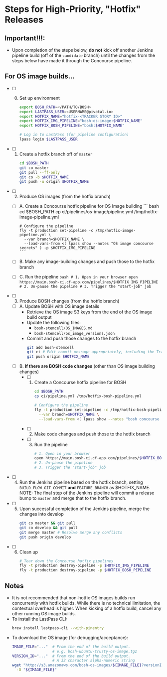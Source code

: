 # Steps for High-Priority, "Hotfix" Releases

## Important!!!:

- Upon completion of the steps below, **do not** kick off another Jenkins pipeline build (off of the `candidate` branch)
  until the changes from the steps below have made it through the Concourse pipeline.

## For OS image builds...

- [ ] 0. Set up environment
      ``` bash
      export BOSH_PATH=</PATH/TO/BOSH>
      export LASTPASS_USER=<USERNAME@pivotal.io>
      export HOTFIX_NAME="hotfix-<TRACKER STORY ID>"
      export HOTFIX_IMG_PIPELINE="bosh:os-image:$HOTFIX_NAME"
      export HOTFIX_BOSH_PIPELINE="bosh:$HOTFIX_NAME"
      ```

      ``` bash
      # Log in to LastPass (for pipeline configuration)
      lpass login $LASTPASS_USER
      ```

- [ ] 1. Create a hotfix branch off of `master`
      ``` bash
      cd $BOSH_PATH
      git co master
      git pull --ff-only
      git co -b $HOTFIX_NAME
      git push -u origin $HOTFIX_NAME
      ```
- [ ] 2. Produce OS images (from the hotfix branch)
  - [ ] A. Create a Concourse hotfix pipeline for OS Image building
        ``` bash
        cd $BOSH_PATH
        cp ci/pipelines/os-image/pipeline.yml /tmp/hotfix-image-pipeline.yml

        # Configure the pipeline
        fly -t production set-pipeline -c /tmp/hotfix-image-pipeline.yml \
          --var branch=$HOTFIX_NAME \
          --load-vars-from <( lpass show --notes "OS image concourse secrets" ) -p $HOTFIX_IMG_PIPELINE
        ```
  - [ ] B. Make any image-building changes and push those to the hotfix branch
  - [ ] C. Run the pipeline
        ``` bash
        # 1. Open in your browser
        open https://main.bosh-ci.cf-app.com/pipelines/$HOTFIX_IMG_PIPELINE
        # 2. Un-pause the pipeline
        # 3. Trigger the "start-job" job
        ```
- [ ] 3. Produce BOSH changes (from the hotfix branch)
  - [ ] A. Update BOSH with OS image details
      - Retrieve the OS image S3 keys from the end of the OS image build output
      - Update the following files:
        - `bosh-stemcell/OS_IMAGES.md`
        - `bosh-stemcell/os_image_versions.json`
      - Commit and push those changes to the hotfix branch
         ``` bash
         git add bosh-stemcell
         git ci # Edit commit message appropriately, including the Tracker story ID
         git push origin $HOTFIX_NAME
         ```
  - [ ] B. **If there are BOSH code changes** (other than OS image building changes)
    - [ ] 1. Create a Concourse hotfix pipeline for BOSH
          ``` bash
          cd $BOSH_PATH
          cp ci/pipeline.yml /tmp/hotfix-bosh-pipeline.yml

          # Configure the pipeline
          fly -t production set-pipeline -c /tmp/hotfix-bosh-pipeline.yml \
            --var branch=$HOTFIX_NAME \
            --load-vars-from <( lpass show --notes "bosh concourse secrets" ) -p $HOTFIX_BOSH_PIPELINE
          ```
    - [ ] 2. Make code changes and push those to the hotfix branch
    - [ ] 3. Run the pipeline
          ``` bash
          # 1. Open in your browser
          open https://main.bosh-ci.cf-app.com/pipelines/$HOTFIX_BOSH_PIPELINE
          # 2. Un-pause the pipeline
          # 3. Trigger the "start-job" job
          ```
- [ ] 4. Run the Jenkins pipeline based on the hotfix branch, setting `BUILD_FLOW_GIT_COMMIT` **and** `FEATURE_BRANCH` as $HOTFIX_NAME.
      NOTE: The final step of the Jenkins pipeline will commit a release bump to `master` and merge that to the hotfix branch.
- [ ] 5. Upon successful completion of the Jenkins pipeline, merge the changes into develop
      ``` bash
      git co master && git pull
      git co develop && git pull
      git merge master # Resolve merge any conflicts
      git push origin develop
      ```
- [ ] 6. Clean up
      ``` bash
      # Tear down the Concourse hotfix pipelines
      fly -t production destroy-pipeline -p $HOTFIX_IMG_PIPELINE
      fly -t production destroy-pipeline -p $HOTFIX_BOSH_PIPELINE
      ```

## Notes

- It is not recommended that non-hotfix OS images builds run concurrently with hotfix builds. While there is no technical limitation, the contextual overhead is higher. When kicking of a hotfix build, cancel any other running OS image builds.
- To install the LastPass CLI:
  ``` bash
  brew install lastpass-cli --with-pinentry
  ```
- To download the OS image (for debugging/acceptance):
  ``` bash
  IMAGE_FILE="..."  # From the end of the build output.
                    # e.g, bosh-ubuntu-trusty-os-image.tgz
  VERSION_ID="..."  # From the end of the build output.
                    # A 32 character alpha-numeric string
  wget "http://s3.amazonaws.com/bosh-os-images/${IMAGE_FILE}?versionId=${VERSION_ID}" \
    -O "${IMAGE_FILE}"
  ```

